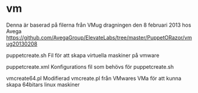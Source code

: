 vm
============
Denna är baserad på filerna från VMug dragningen den 8 februari 2013 hos Avega
https://github.com/AvegaGroup/ElevateLabs/tree/master/PuppetORazor/vmug20130208

puppetcreate.sh Fil för att skapa virtuella maskiner på vmware

puppetcreate.xml Konfigurations fil som behövs för puppetcreate.sh

vmcreate64.pl Modifierad vmcreate.pl från VMwares VMa för att kunna skapa 64bitars linux maskiner
